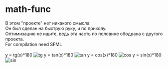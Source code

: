 # math-func
В этом "проекте" нет никакого смысла. </br>
Он был сделан на быструю руку, и по приколу. </br>
Оптимизацию не ищите, ведь эта часть по половине ободрана с другого проекта. </br>
For compilation need SFML </br></br>
y = tg(x)*180
<img src="https://i.imgur.com/Tcllpnq.png" alt="tg">
y = tan(x)*180
<img src="https://i.imgur.com/X9jZ8sC.png" alt="tan">
y = cos(x)*180
<img src="https://i.imgur.com/55dC7rQ.png" alt="cos">
y = sin(x)*180
<img src="https://i.imgur.com/bULShVt.png" alt="sin">
